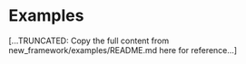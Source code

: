 # Examples

[...TRUNCATED: Copy the full content from new_framework/examples/README.md here for reference...] 
